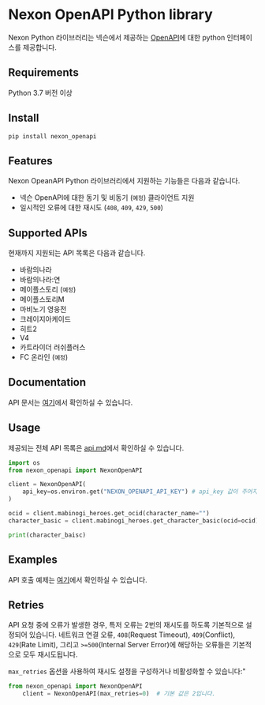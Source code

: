 # Nexon OpenAPI Python library

Nexon Python 라이브러리는 넥슨에서 제공하는 [OpenAPI](https://openapi.nexon.com/)에 대한 python 인터페이스를 제공합니다.

## Requirements
Python 3.7 버전 이상

## Install
```bash
pip install nexon_openapi
```

## Features
Nexon OpeanAPI Python 라이브러리에서 지원하는 기능들은 다음과 같습니다.

- 넥슨 OpenAPI에 대한 동기 및 비동기 (`예정`) 클라이언트 지원
- 일시적인 오류에 대한 재시도 (`408`, `409`, `429`, `500`)

## Supported APIs
현재까지 지원되는 API 목록은 다음과 같습니다.

- 바람의나라
- 바람의나라:연
- 메이플스토리 (`예정`)
- 메이플스토리M
- 마비노기 영웅전
- 크레이지아케이드
- 히트2
- V4
- 카트라이더 러쉬플러스
- FC 온라인 (`예정`)


## Documentation
API 문서는 [여기]()에서 확인하실 수 있습니다.

## Usage
제공되는 전체 API 목록은 [api.md]()에서 확인하실 수 있습니다.

```python
import os
from nexon_openapi import NexonOpenAPI

client = NexonOpenAPI(
    api_key=os.environ.get("NEXON_OPENAPI_API_KEY") # api_key 값이 주어지지 않은 경우, 기본적으로 내부적으로 환경 변수(`NEXON_OPEN_API_KEY`)를 파싱합니다.
)

ocid = client.mabinogi_heroes.get_ocid(character_name="")
character_basic = client.mabinogi_heroes.get_character_basic(ocid=ocid)

print(character_baisc)
```

## Examples
API 호출 예제는 [여기](https://github.com/BlueWhaleKo/nexon-openapi-python/tree/main/examples)에서 확인하실 수 있습니다.


## Retries
API 요청 중에 오류가 발생한 경우, 특저 오류는 2번의 재시도를 하도록 기본적으로 설정되어 있습니다. 네트워크 연결 오류, `408`(Request Timeout), `409`(Conflict), `429`(Rate Limit), 그리고 `>=500`(Internal Server Error)에 해당하는 오류들은 기본적으로 모두 재시도됩니다.

`max_retries` 옵션을 사용하여 재시도 설정을 구성하거나 비활성화할 수 있습니다:"

```python
from nexon_openapi import NexonOpenAPI
    client = NexonOpenAPI(max_retries=0)  # 기본 값은 2입니다.
```